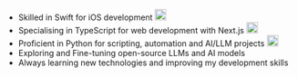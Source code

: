 - Skilled in Swift for iOS development <img src="https://developer.apple.com/swift/images/swift-og.png" width="20" height="20" alt="Swift"/>
- Specialising in TypeScript for web development with Next.js <img src="https://upload.wikimedia.org/wikipedia/commons/4/4c/Typescript_logo_2020.svg" width="20" height="20" alt="TS"/>
- Proficient in Python for scripting, automation and AI/LLM projects <img src="https://upload.wikimedia.org/wikipedia/commons/thumb/0/0a/Python.svg/640px-Python.svg.png" width="20" height="20" alt="Python"/>
- Exploring and Fine-tuning open-source LLMs and AI models
- Always learning new technologies and improving my development skills
